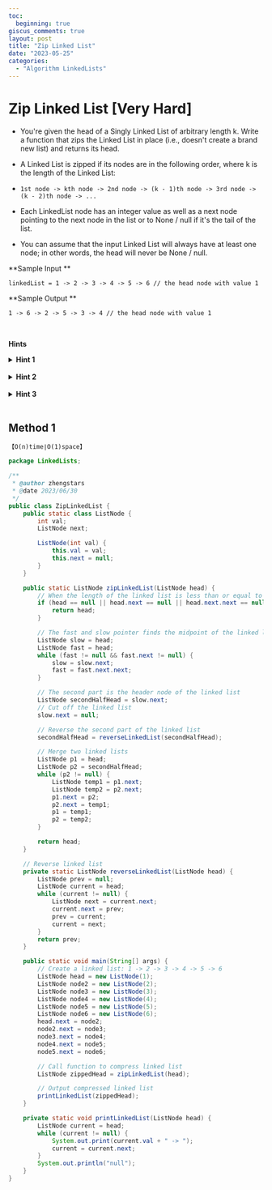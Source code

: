 ```yaml
---
toc:
  beginning: true
giscus_comments: true
layout: post
title: "Zip Linked List"
date: "2023-05-25"
categories:
  - "Algorithm LinkedLists"
---
```


# Zip Linked List [Very Hard]

- You're given the head of a Singly Linked List of arbitrary length k. Write a function that zips the Linked List in place (i.e., doesn't create a brand new list) and returns its head.

- A Linked List is zipped if its nodes are in the following order, where k is the length of the Linked List:

- ```
  1st node -> kth node -> 2nd node -> (k - 1)th node -> 3rd node -> (k - 2)th node -> ...
  ```

- Each LinkedList node has an integer value as well as a next node pointing to the next node in the list or to None / null if it's the tail of the list.

- You can assume that the input Linked List will always have at least one node; in other words, the head will never be None / null.

**Sample Input **

```
linkedList = 1 -> 2 -> 3 -> 4 -> 5 -> 6 // the head node with value 1
```

**Sample Output **

```
1 -> 6 -> 2 -> 5 -> 3 -> 4 // the head node with value 1
```

<br>

**Hints**
<br>

<details> <summary><b>Hint 1</b></summary>
    <br>
    <i><strong>Try to imagine how you would solve this problem if you were given two distinct linked lists. For example, how would you zip the list 1 -> 2 -> 3 with the list 4 -> 5 to get 1 -> 5 -> 2 -> 4 -> 3? </strong></i>
</details>







<br>

<details> <summary><b>Hint 2</b></summary>
    <br>
    <i><strong>One of the most straightforward ways to solve this problem is to split the original linked list into two linked lists and to reverse the second linked list before interweaving it with the first one. Ultimately, you want the first node, then the kth node, then the second node, etc., so reversing the second linked list before interweaving it with the first one makes things simple. </strong></i>
</details>








<br>



<details> <summary><b>Hint 3</b></summary>
    <br>
    <i><strong>After you split the linked list into two halves and reverse the second half, you'll have something like 1 -> 2 -> 3 and 5 -> 4; at this point, you can simply add the first node of the reversed second half into the first half between 1 and 2 as in 1 -> 5 -> 2.... Simply continue this process until you've inserted all of the nodes from the reversed second half into the first.</strong></i>
</details>









<br>

## Method 1

```tex
【O(n)time∣O(1)space】
```

```java
package LinkedLists;

/**
 * @author zhengstars
 * @date 2023/06/30
 */
public class ZipLinkedList {
    public static class ListNode {
        int val;
        ListNode next;

        ListNode(int val) {
            this.val = val;
            this.next = null;
        }
    }

    public static ListNode zipLinkedList(ListNode head) {
        // When the length of the linked list is less than or equal to 2, it returns directly to the header node without compression.
        if (head == null || head.next == null || head.next.next == null) {
            return head;
        }

        // The fast and slow pointer finds the midpoint of the linked list
        ListNode slow = head;
        ListNode fast = head;
        while (fast != null && fast.next != null) {
            slow = slow.next;
            fast = fast.next.next;
        }

        // The second part is the header node of the linked list
        ListNode secondHalfHead = slow.next;
        // Cut off the linked list
        slow.next = null; 

        // Reverse the second part of the linked list
        secondHalfHead = reverseLinkedList(secondHalfHead);

        // Merge two linked lists
        ListNode p1 = head;
        ListNode p2 = secondHalfHead;
        while (p2 != null) {
            ListNode temp1 = p1.next;
            ListNode temp2 = p2.next;
            p1.next = p2;
            p2.next = temp1;
            p1 = temp1;
            p2 = temp2;
        }

        return head;
    }

    // Reverse linked list
    private static ListNode reverseLinkedList(ListNode head) {
        ListNode prev = null;
        ListNode current = head;
        while (current != null) {
            ListNode next = current.next;
            current.next = prev;
            prev = current;
            current = next;
        }
        return prev;
    }

    public static void main(String[] args) {
        // Create a linked list: 1 -> 2 -> 3 -> 4 -> 5 -> 6
        ListNode head = new ListNode(1);
        ListNode node2 = new ListNode(2);
        ListNode node3 = new ListNode(3);
        ListNode node4 = new ListNode(4);
        ListNode node5 = new ListNode(5);
        ListNode node6 = new ListNode(6);
        head.next = node2;
        node2.next = node3;
        node3.next = node4;
        node4.next = node5;
        node5.next = node6;

        // Call function to compress linked list
        ListNode zippedHead = zipLinkedList(head);

        // Output compressed linked list
        printLinkedList(zippedHead);
    }

    private static void printLinkedList(ListNode head) {
        ListNode current = head;
        while (current != null) {
            System.out.print(current.val + " -> ");
            current = current.next;
        }
        System.out.println("null");
    }
}

```

